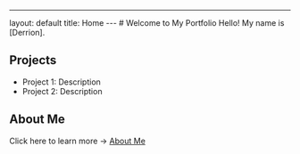 ---
layout: default
title: Home
--- # Welcome to My Portfolio Hello! My name is [Derrion].
## Projects
- Project 1: Description
- Project 2: Description
## About Me
Click here to learn more → [About Me](about.md)
